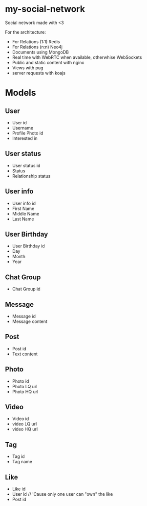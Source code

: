 # my-social-network
Social network made with &lt;3

For the architecture:
 - For Relations (1:1) Redis
 - For Relations (n:n) Neo4j
 - Documents using MongoDB
 - Real time with WebRTC when available, otherwhise WebSockets
 - Public and static content with nginx
 - Views with pug 
 - server requests with koajs
 
# Models

## User
  - User id
  - Username
  - Profile Photo id
  - Interested in 

## User status
  - User status id
  - Status
  - Relationship status
  
## User info 
  - User info id
  - First Name
  - Middle Name
  - Last Name
	
## User Birthday
  - User Birthday id
  - Day
  - Month
  - Year

## Chat Group
  - Chat Group id

## Message 
  - Message id
  - Message content

## Post
  - Post id
  - Text content
  
## Photo 
  - Photo id
  - Photo LQ url 
  - Photo HQ url

## Video 
  - Video id
  - video LQ url
  - video HQ url

## Tag
  - Tag id
  - Tag name

## Like 
  - Like id
  - User id // 'Cause only one user can "own" the like
  - Post id
